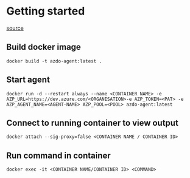 # Getting started

[source](https://docs.microsoft.com/en-us/azure/devops/pipelines/agents/docker?view=azure-devops#linux)

## Build docker image

```
docker build -t azdo-agent:latest .
```

## Start agent

```
docker run -d --restart always --name <CONTAINER NAME> -e AZP_URL=https://dev.azure.com/<ORGANISATION>-e AZP_TOKEN=<PAT> -e AZP_AGENT_NAME=<AGENT-NAME> AZP_POOL=<POOL> azdo-agent:latest
```

## Connect to running container to view output

```
docker attach --sig-proxy=false <CONTAINER NAME / CONTAINER ID>
```

## Run command in container

```
docker exec -it <CONTAINER NAME/CONTAINER ID> <COMMAND>
```
